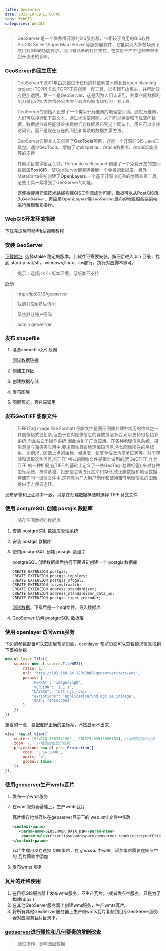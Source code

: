 ```yaml
---
title: GeoServer
date: 2023-10-09 11:00:00
tags: WebGIS
categories: WebGIS
---
```


> GeoServer 是一个优秀得开源的GIS服务器，它相较于商用的GIS软件 ArcGIS Server\SuperMap iServer 等服务器软件，它能实现大多数场景下项目对GIS的功能要求，而且有活跃的社区支持，在实际生产中也越来越受到开发者的青睐。
>
> 

### **GeoServer的诞生历史**

> GeoServer于2001年由总部位于纽约的非盈利技术孵化器open planning project (TOPP),启动TOPP正在创建一套工具，以实现开放民主，并帮助政府更加透明。第一个是GeoServer，这是因为人们认识到，共享空间数据的能力将(成为) 大大增强公民参与政府和城市规划的一套工具。
>
> GeoServer的创始人设想了一个类似于万维网的地理空间网。通过万维网，人们可以搜索和下载文本。通过地理空间网，人们可以搜索和下载空问数据。数据提供者将能够直接将他们的数据发布到这个网站上，用户可以直接访问它，而不是现在存在的间接和繁琐的数据共享方法。
>
> GeoServer的相关人员创建了**GeoTools**项目，这是一个开源的GIS Java工具包。通过GeoTools，增加了对shapefile、Oracle数据库、ArcSDE集成等的支持
>
> 其他项目变得相互关联。Refractions Research创建了一个免费开放的空间数据库**PostGIS**，使GeoServer能够连接到一个免费的数据库。另外，MetaCarta最初创建了**OpenLayers**.一个基于开源浏览器的地图查看工具。这些工具一起增强了GeoServer的功能。
>
> **这使得使用开源技术路线构建GIS工作流成为可能，数据可以从PostGIS流入GeoServer、再应用OpenLayers将GeoServer发布的地图服务在前端进行展现和互操作。**

### WebGIS开发环境搭建

[下载](https://pan.baidu.com/s/19pQDJzOeI_-7VtA-JVtwHQ)完成后可参考b站视频[教程](https://www.bilibili.com/video/BV1vk4y127P8/?spm_id_from=333.337.search-card.all.click&vd_source=727712d64f5d5487bf0a89c7b9de461d)

### 安装 GeoServer

[下载地址](https://geoserver.org/download/): 选择stable 稳定的版本。此软件不需要安装，解压后进入 bin 目录，找到 startup.bat/sh。 windows,linux，ios都行，执行对应脚本即可。

> 提示：选择jdk11+版本环境，低版本不支持

启动

> http://ip:8080/geoserver
>
> 找到对应ip然后访问
>
> 系统默认账户密码
>
> admin	geoserver

### 发布 shapefile 

1. 准备shapefile文件数据

	[测试数据链接](https://docs.geoserver.org/stable/en/user/_downloads/30e405b790e068c43354367cb08e71bc/nyc_roads.zip)

2. 创建工作区

3. 创建数据存储

4. 发布图层

5. 图层预览，客户端调用



### 发布GeoTIFF 影像文件

> **TIFF**(Tag Image File Format) 图像文件是图形图像处理中常用的格式之一,其图像格式很复杂,但由于它对图像信息的存放灵活多变,可以支持很多色彩系统,而且独立于操作系统
> 因此得到了广泛应用。在各种地理信息系统、摄影测量与遥感等应用中,要求图像具有地理编码信息,例如图像所在的坐标系、比例尺、图像上点的坐标、经纬度、长度单位及角度单位等等。对于存储和读取这些信息,纯TIFF 格式的图像文件是很难做到的,而GeOTIFF 作为TIFF 的一种扩展,在TIFF 的基础上定义了一些GeoTag (地理标签),来对各种坐标系统、椭球基准、投影信息等进行定义和存储,使图像数据和地理数据存储在同一图像文件中,这样就为广大用户制作和使用带有地理信息的图像提供了方便的途径。

发布步骤和上面基本一致，只是在创建数据存储时选择 TIFF 格式文件



### 使用 postgreSQL 创建 postgis 数据库

> 储存空间数据的数据库

1. 安装 postgreSQL 数据库管理系统

2. 安装 postgis 数据库

3. 使用postgreSQL 创建 postgis 数据库

	postgreSQL  创建数据库后执行下面语句创建一个 postgis 数据库

	```shell
	CREATE EXTENSION postgis;
	CREATE EXTENSION postgis_topology;
	CREATE EXTENSION postgis_sfcgal;
	CREATE EXTENSION fuzzystrmatch;
	CREATE EXTENSION address_standardizer;
	CREATE EXTENSION address_standardizer_data_us;
	CREATE EXTENSION postgis_tiger_geocoder;
	```

	[测试数据](https://docs.geoserver.org/stable/en/user/_downloads/bbd4b941ceb36074c9d19feab3f57609/nyc_buildings.zip)，下载后是一个sql文件。导入数据库

4. GeoServer 访问 postgreSQL 数据库



### 使用 openlayer  访问wms服务

下边的参数配置可以去图层预览页面，openlayer 预览页面可以查看请求信息找到下面的参数

```js
new ol.layer.Tile({
    source: new ol.source.TileWMS({
        ratio: 1,
        url: 'http://192.168.94.128:8080/geoserver/test/wms',
        params: {
            'FORMAT': 'image/png8',
            'VERSION': '1.1.1',
            "LAYERS": 'test:nyc_roads',
            "exceptions": 'application/vnd.ogc.se_inimage',
            "SRS": "EPSG:2908"
        }
    })
})
```

重要的一点，要配置好正确的坐标系，不然显示不出来

```js
view: new ol.View({
    center: [984018.1663741902 , 207673.09513056703], //地图初始中心点
    zoom: 7,  //地图初始显示级别
    projection: new ol.proj.Projection({
        code: 'EPSG:2908',
        units: 'm',
        global: false
    })
}),
```



### 使用geoserver生产wmts瓦片

1. 发布一个wms服务

2. 在wms服务器基础上，生产wmts瓦片

	瓦片缓存地址可以在geoserver目录下的 web.xml 文件中修改

	```xml
	<context-param>
	   <param-name>GEOSERVER_DATA_DIR</param-name>
	    <param-value>C:\eclipse\workspace\geoserver_trunk\cite\confCiteWFSPostGIS</param-value>
	</context-param>
	```

	瓦片生成可以在选择 切图策略，在 gridsets 中设置。添加策略需要在图层中的 瓦片策略中添加

3. 发布wmts 服务

### 瓦片的迁移使用

1. 在目标GIS服务器上发布wms服务，不生产瓦片。(或者发布空服务，只是为了构建bbox )
2. 在其他GeoServer服务器上创建wms服务，生产wmts瓦片。
3. 将所有其他GeoServer服务器上生产的wmts瓦片复制到目标GeoServer服务器对应服务瓦片目录下。



### [geoserver进行属性和几何要素的增删改查](https://zhuanlan.zhihu.com/p/381601300)

> 通过操作，影响图层数据
